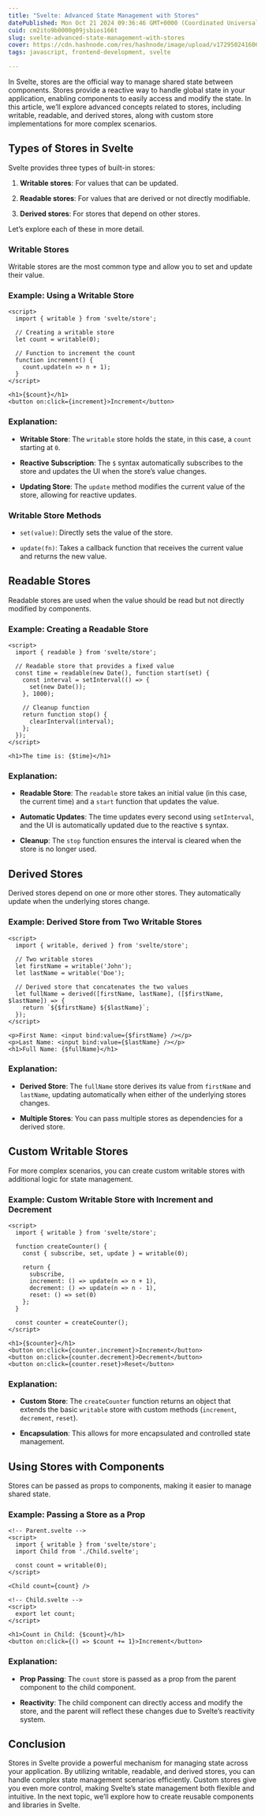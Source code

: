 ```yaml
---
title: "Svelte: Advanced State Management with Stores"
datePublished: Mon Oct 21 2024 09:36:46 GMT+0000 (Coordinated Universal Time)
cuid: cm2ito9b0000g09jsbios166t
slug: svelte-advanced-state-management-with-stores
cover: https://cdn.hashnode.com/res/hashnode/image/upload/v1729502416061/4926327d-4dfd-4ed7-bd5a-c3c174e74416.png
tags: javascript, frontend-development, svelte

---
```


In Svelte, stores are the official way to manage shared state between components. Stores provide a reactive way to handle global state in your application, enabling components to easily access and modify the state. In this article, we’ll explore advanced concepts related to stores, including writable, readable, and derived stores, along with custom store implementations for more complex scenarios.

## Types of Stores in Svelte

Svelte provides three types of built-in stores:

1. **Writable stores**: For values that can be updated.
    
2. **Readable stores**: For values that are derived or not directly modifiable.
    
3. **Derived stores**: For stores that depend on other stores.
    

Let’s explore each of these in more detail.

### Writable Stores

Writable stores are the most common type and allow you to set and update their value.

### Example: Using a Writable Store

```svelte
<script>
  import { writable } from 'svelte/store';

  // Creating a writable store
  let count = writable(0);

  // Function to increment the count
  function increment() {
    count.update(n => n + 1);
  }
</script>

<h1>{$count}</h1>
<button on:click={increment}>Increment</button>
```

### Explanation:

* **Writable Store**: The `writable` store holds the state, in this case, a `count` starting at `0`.
    
* **Reactive Subscription**: The `$` syntax automatically subscribes to the store and updates the UI when the store’s value changes.
    
* **Updating Store**: The `update` method modifies the current value of the store, allowing for reactive updates.
    

### Writable Store Methods

* `set(value)`: Directly sets the value of the store.
    
* `update(fn)`: Takes a callback function that receives the current value and returns the new value.
    

## Readable Stores

Readable stores are used when the value should be read but not directly modified by components.

### Example: Creating a Readable Store

```svelte
<script>
  import { readable } from 'svelte/store';

  // Readable store that provides a fixed value
  const time = readable(new Date(), function start(set) {
    const interval = setInterval(() => {
      set(new Date());
    }, 1000);

    // Cleanup function
    return function stop() {
      clearInterval(interval);
    };
  });
</script>

<h1>The time is: {$time}</h1>
```

### Explanation:

* **Readable Store**: The `readable` store takes an initial value (in this case, the current time) and a `start` function that updates the value.
    
* **Automatic Updates**: The time updates every second using `setInterval`, and the UI is automatically updated due to the reactive `$` syntax.
    
* **Cleanup**: The `stop` function ensures the interval is cleared when the store is no longer used.
    

## Derived Stores

Derived stores depend on one or more other stores. They automatically update when the underlying stores change.

### Example: Derived Store from Two Writable Stores

```svelte
<script>
  import { writable, derived } from 'svelte/store';

  // Two writable stores
  let firstName = writable('John');
  let lastName = writable('Doe');

  // Derived store that concatenates the two values
  let fullName = derived([firstName, lastName], ([$firstName, $lastName]) => {
    return `${$firstName} ${$lastName}`;
  });
</script>

<p>First Name: <input bind:value={$firstName} /></p>
<p>Last Name: <input bind:value={$lastName} /></p>
<h1>Full Name: {$fullName}</h1>
```

### Explanation:

* **Derived Store**: The `fullName` store derives its value from `firstName` and `lastName`, updating automatically when either of the underlying stores changes.
    
* **Multiple Stores**: You can pass multiple stores as dependencies for a derived store.
    

## Custom Writable Stores

For more complex scenarios, you can create custom writable stores with additional logic for state management.

### Example: Custom Writable Store with Increment and Decrement

```svelte
<script>
  import { writable } from 'svelte/store';

  function createCounter() {
    const { subscribe, set, update } = writable(0);

    return {
      subscribe,
      increment: () => update(n => n + 1),
      decrement: () => update(n => n - 1),
      reset: () => set(0)
    };
  }

  const counter = createCounter();
</script>

<h1>{$counter}</h1>
<button on:click={counter.increment}>Increment</button>
<button on:click={counter.decrement}>Decrement</button>
<button on:click={counter.reset}>Reset</button>
```

### Explanation:

* **Custom Store**: The `createCounter` function returns an object that extends the basic `writable` store with custom methods (`increment`, `decrement`, `reset`).
    
* **Encapsulation**: This allows for more encapsulated and controlled state management.
    

## Using Stores with Components

Stores can be passed as props to components, making it easier to manage shared state.

### Example: Passing a Store as a Prop

```svelte
<!-- Parent.svelte -->
<script>
  import { writable } from 'svelte/store';
  import Child from './Child.svelte';

  const count = writable(0);
</script>

<Child count={count} />

<!-- Child.svelte -->
<script>
  export let count;
</script>

<h1>Count in Child: {$count}</h1>
<button on:click={() => $count += 1}>Increment</button>
```

### Explanation:

* **Prop Passing**: The `count` store is passed as a prop from the parent component to the child component.
    
* **Reactivity**: The child component can directly access and modify the store, and the parent will reflect these changes due to Svelte’s reactivity system.
    

## Conclusion

Stores in Svelte provide a powerful mechanism for managing state across your application. By utilizing writable, readable, and derived stores, you can handle complex state management scenarios efficiently. Custom stores give you even more control, making Svelte’s state management both flexible and intuitive. In the next topic, we’ll explore how to create reusable components and libraries in Svelte.